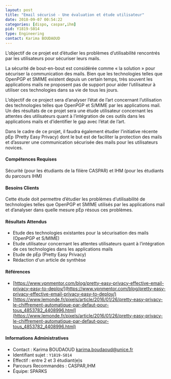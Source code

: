 ```yaml
---
layout: post
title: "Email sécurisé - Une évaluation et étude utilisateur"
date: 2018-09-07 00:54:22
categories: [dispo, caspar,ihm]
pid: Y1819-S014
type: Engineering
contact: Karima BOUDAOUD
---
```

       
L’objectif  de ce projet est d’étudier les problèmes  d’utilisabilité rencontrés par les utilisateurs pour sécuriser leurs mails.


La sécurité de bout-en-bout est considérée comme « la solution » pour sécuriser la communication des mails. Bien que les technologies telles que OpenPGP et SMIME existent depuis un certain temps, très souvent les applications mails ne proposent pas de support 
pour aider l’utilisateur à utiliser ces technologies dans sa vie de tous les jours.

L’objectif de ce project sera d’analyser l’état de l’art  concernant l’utilisation des technologies telles que OpenPGP et S/MIME par les applications mail. Un des résultats de ce projet sera une étude utilisateur concernant les attentes des utilisateurs quant à l’intégration de ces outils dans les applications mails et d’identifier le gap avec l’état de l’art.

Dans le cadre de ce projet, il faudra également  étudier l’initiative récente pEp (Pretty Easy Privacy) dont le but est de faciliter la protection des  mails  et d’assurer une communication sécurisée des mails pour les utilisateurs novices.


#### Compétences Requises
Sécurité (pour les étudiants de la filière CASPAR) et IHM (pour les étudiants du parcours IHM)



     

#### Besoins Clients
Cette étude doit permettre  d’étudier les problèmes d’utilisabilité  de technologies telles que OpenPGP et SMIME utilisés par les applications mail et d’analyser dans quelle mesure pEp résous ces problèmes.


#### Résultats Attendus
- Etude des technologies existantes pour la sécurisation des mails (OpenPGP et S/MIME)
- Etude utilisateur concernant les attentes utilisateurs quant à l’intégration de ces technologies dans les applications mails
- Etude de pEp (Pretty Easy Privacy)
- Rédaction d'un article de synthèse


#### Références

  * [https://www.vpnmentor.com/blog/pretty-easy-privacy-effective-email-privacy-easy-to-deploy/](https://www.vpnmentor.com/blog/pretty-easy-privacy-effective-email-privacy-easy-to-deploy/)
  * [https://www.lemonde.fr/pixels/article/2016/01/26/pretty-easy-privacy-le-chiffrement-automatique-par-defaut-pour-tous_4853782_4408996.html](https://www.lemonde.fr/pixels/article/2016/01/26/pretty-easy-privacy-le-chiffrement-automatique-par-defaut-pour-tous_4853782_4408996.html)

#### Informations Administratives
  * Contact : Karima BOUDAOUD <karima.boudaoud@unice.fr>
  * Identifiant sujet : `Y1819-S014`
  * Effectif : entre 2 et 3 étudiant(e)s
  * Parcours Recommandés : CASPAR,IHM
  * Équipe: SPARKS

     